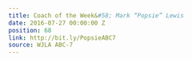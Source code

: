 ```yaml
---
title: Coach of the Week&#58; Mark “Popsie” Lewis
date: 2016-07-27 00:00:00 Z
position: 68
link: http://bit.ly/PopsieABC7
source: WJLA ABC-7
---
```


